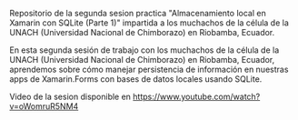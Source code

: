 Repositorio de la segunda sesion practica "Almacenamiento local en Xamarin con SQLite (Parte 1)" impartida a los muchachos de la célula de la UNACH (Universidad Nacional de Chimborazo) en Riobamba, Ecuador.

En esta segunda sesión de trabajo con los muchachos de la célula de la UNACH (Universidad Nacional de Chimborazo) en Riobamba, Ecuador, aprendemos sobre cómo manejar persistencia de información en nuestras apps de Xamarin.Forms con bases de datos locales usando SQLite.

Video de la sesion disponible en https://www.youtube.com/watch?v=oWomruR5NM4
